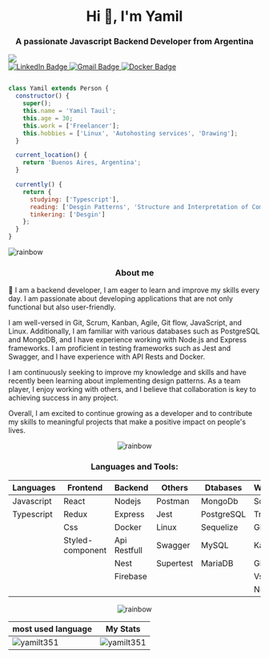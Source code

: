 <h1 align="center">Hi 👋, I'm Yamil</h1>
<h3 align="center">A passionate Javascript Backend Developer from Argentina</h3>

<img src ="https://github.com/yamilt351/yamilt351/assets/88646148/d1c3c1dd-8504-47e3-85fc-79b1216ba53b"/>
 <div id="badges">
  <a href="https://www.linkedin.com/in/yamil-tauil/">
    <img src="https://img.shields.io/badge/LinkedIn-blue?style=for-the-badge&logo=linkedin&logoColor=white" alt="LinkedIn Badge"/>
  </a>
  <a href="mailto:3bl48d8gf@mozmail.com">
    <img src="https://img.shields.io/badge/Email-purple?style=for-the-badge&logo=gmail&logoColor=white" alt="Gmail Badge"/>
  </a>
 <a href="https://hub.docker.com/u/clamshell6412">
    <img src="https://img.shields.io/badge/Docker-blue?style=for-the-badge&logo=docker&logoColor=white" alt="Docker Badge"/>
  </a>

</div>
  </div>
  
```javascript

class Yamil extends Person {
  constructor() {
    super();
    this.name = 'Yamil Tauil';
    this.age = 30;
    this.work = ['Freelancer'];
    this.hobbies = ['Linux', 'Autohosting services', 'Drawing'];
  }

  current_location() {
    return 'Buenos Aires, Argentina';
  }

  currently() {
    return {
      studying: ['Typescript'],
      reading: ['Desgin Patterns', 'Structure and Interpretation of Computer Programs 2nd ed H Abelson Sussman'],
      tinkering: ['Desgin']
    };
  }
}

```

![rainbow](https://github.com/yamilt351/yamilt351/assets/88646148/c92553d4-d47d-4bcb-a505-5e861de4dba6)

</div>
 
<h3 align="center"> About me </h3>

👋   I am a backend developer, I am eager to learn and improve my skills every day. I am passionate about developing applications that are not only functional but also user-friendly.

I am well-versed in Git, Scrum, Kanban, Agile, Git flow, JavaScript, and Linux. Additionally, I am familiar with various databases such as PostgreSQL and MongoDB, and I have experience working with Node.js and Express frameworks. I am proficient in testing frameworks such as Jest and Swagger, and I have experience with API Rests and Docker.

I am continuously seeking to improve my knowledge and skills and have recently been learning about implementing design patterns. As a team player, I enjoy working with others, and I believe that collaboration is key to achieving success in any project.

Overall, I am excited to continue growing as a developer and to contribute my skills to meaningful projects that make a positive impact on people's lives.



<div align="center">
 
 ![rainbow](https://github.com/yamilt351/yamilt351/assets/88646148/c92553d4-d47d-4bcb-a505-5e861de4dba6)
 
<h3>Languages and Tools:</h3>

|Languages | Frontend        | Backend            | Others        | Dtabases |      WorkFlow | 
|----------| --------------- | ------------------ | --------------|----------|---------------|
|Javascript| React           | Nodejs             | Postman       |  MongoDb |      Scrum    |
|Typescript| Redux           | Express            | Jest          |PostgreSQL|      Trello   |
|          | Css             | Docker             | Linux         |Sequelize |    Git Flow   |               
|          | Styled-component| Api Restfull       | Swagger       |  MySQL   |     Kambam    |
|          |                 | Nest               | Supertest     | MariaDB  |      Git      |
|          |                 | Firebase           |               |          |    VsCode     |
|          |                 |                    |               |          |    Neovim     |

 
</div>

<div align="center">
 
 ![rainbow](https://github.com/yamilt351/yamilt351/assets/88646148/c92553d4-d47d-4bcb-a505-5e861de4dba6)
 
| most used language  | My Stats        | 
| ---------------| ------------------ |
| <img  src="https://github-readme-stats.vercel.app/api/top-langs?username=yamilt351&show_icons=true&locale=en&layout=compact" alt="yamilt351" /> |<img src="https://github-readme-stats.vercel.app/api?username=yamilt351&show_icons=true&locale=en" alt="yamilt351" />       | 
 
 </div>

